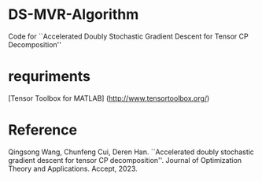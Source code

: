 # DS-MVR-Algorithm
Code for ``Accelerated Doubly Stochastic Gradient Descent for Tensor CP Decomposition''

# requriments
[Tensor Toolbox for MATLAB] (http://www.tensortoolbox.org/)



# Reference
Qingsong Wang, Chunfeng Cui, Deren Han. ``Accelerated doubly stochastic gradient descent for tensor CP
decomposition''. Journal of Optimization Theory and Applications. Accept, 2023.
